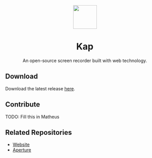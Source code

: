 <center>
  <img src="https://getkap.co/images/favicon/kap.svg" height="75">
  <h1>Kap</h1>
  <p>An open-source screen recorder built with web technology.<p>
</center>

## Download
Download the latest release [here](https://getkap.co/download).

## Contribute
TODO: Fill this in Matheus

## Related Repositories
- [Website](https://github.com/wulkano/kap-website)
- [Aperture](https://github.com/wulkano/aperture)
